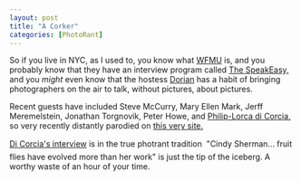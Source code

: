 ```yaml
---
layout: post
title: "A Corker"
categories: [PhotoRant]
---
```

So if you live in NYC, as I used to, you know what <a href="http://www.wfmu.org/" target="linkframe">WFMU</a> is, and you probably know that they have an interview program called <a href="http://www.wfmu.org/special.php/SE" target="linkframe">The SpeakEasy,</a> and you <i>might</i> even know that the hostess <a href="http://www.wfmu.org/playlists/SE" target="linkframe">Dorian</a> has a habit of bringing photographers on the air to talk, without pictures, about pictures.

Recent guests have included Steve McCurry, Mary Ellen Mark, Jerff Meremelstein, Jonathan Torgnovik, Peter Howe, and <a href="http://www.wfmu.org/listen.ram?show=9021">Philip-Lorca di Corcia,</a> so very recently distantly parodied on <a href="/photo/corky2/">this very site.</a>

<a href="http://www.wfmu.org/listen.ram?show=9021">Di Corcia's interview</a> is in the true photrant tradition &#151; "Cindy Sherman... fruit flies have evolved more than her work" is just the tip of the iceberg. A worthy waste of an hour of your time.

<!--more-->

